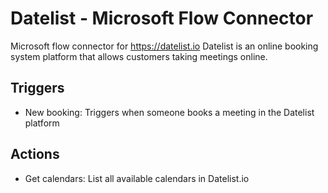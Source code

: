 # Datelist - Microsoft Flow Connector
Microsoft flow connector for https://datelist.io 
Datelist is an online booking system platform that allows customers taking meetings online. 

## Triggers

- New booking: Triggers when someone books a meeting in the Datelist platform 

## Actions

- Get calendars: List all available calendars in Datelist.io 
